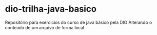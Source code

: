 # dio-trilha-java-basico
Repositório para exercicios do curso de java básico pela DIO
Alterando o conteudo de um arquivo de forma local